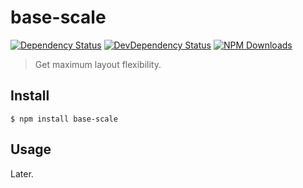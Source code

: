 # base-scale

[![Dependency Status](https://img.shields.io/david/m31271n/base-scale.svg)](#)
[![DevDependency Status](https://img.shields.io/david/m31271n/base-scale.svg)](#)
[![NPM Downloads](https://img.shields.io/npm/dm/base-scale.svg)](#)

> Get maximum layout flexibility.

## Install

```
$ npm install base-scale
```

## Usage

Later.

